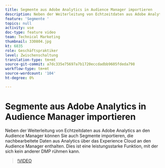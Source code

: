 ```yaml
---
title: Segmente aus Adobe Analytics in Audience Manager importieren
description: Neben der Weiterleitung von Echtzeitdaten aus Adobe Analytics an den Audience Manager können Sie auch Segmente importieren, die nachbearbeitete Daten aus Analytics über das Experience Cloud an den Audience Manager enthalten. Dies ist eine leistungsstarke Funktion, mit der sich kein anderer DMP rühmen kann.
feature: 'Segmente '
topics: null
activity: use
doc-type: feature video
team: Technical Marketing
thumbnail: 330804.jpg
kt: 6835
role: Geschäftspraktiker
level: Zwischenschaltung
translation-type: tm+mt
source-git-commit: a7dc335e75697a7b1720eccdadbb9605fdeda798
workflow-type: tm+mt
source-wordcount: '104'
ht-degree: 0%

---
```



# Segmente aus Adobe Analytics in Audience Manager importieren

Neben der Weiterleitung von Echtzeitdaten aus Adobe Analytics an den Audience Manager können Sie auch Segmente importieren, die nachbearbeitete Daten aus Analytics über das Experience Cloud an den Audience Manager enthalten. Dies ist eine leistungsstarke Funktion, mit der sich kein anderer DMP rühmen kann.

>[!VIDEO](https://video.tv.adobe.com/v/330804/?quality=12&learn=on)
